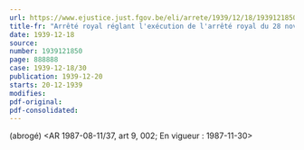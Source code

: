 ```yaml
---
url: https://www.ejustice.just.fgov.be/eli/arrete/1939/12/18/1939121850/justel
title-fr: "Arrêté royal réglant l'exécution de l'arrêté royal du 28 novembre 1939 portant réglementation du commerce ambulant. Voir modification(s)"
date: 1939-12-18
source:
number: 1939121850
page: 888888
case: 1939-12-18/30
publication: 1939-12-20
starts: 20-12-1939
modifies:
pdf-original:
pdf-consolidated:
---
```


(abrogé) <AR 1987-08-11/37, art 9, 002;  En vigueur :  1987-11-30>
